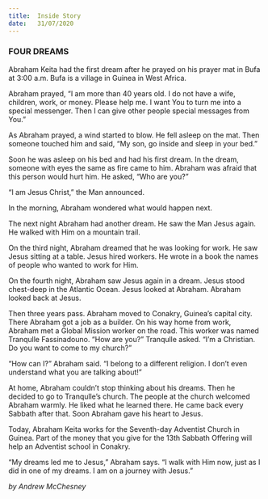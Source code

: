 ```yaml
---
title:  Inside Story
date:   31/07/2020
---
```


### FOUR DREAMS

Abraham Keita had the first dream after he prayed on his prayer mat in Bufa at 3:00 a.m. Bufa is a village in Guinea in West Africa.

Abraham prayed, “I am more than 40 years old. I do not have a wife, children, work, or money. Please help me. I want You to turn me into a special messenger. Then I can give other people special messages from You.”

As Abraham prayed, a wind started to blow. He fell asleep on the mat. Then someone touched him and said, “My son, go inside and sleep in your bed.”

Soon he was asleep on his bed and had his first dream. In the dream, someone with eyes the same as fire came to him. Abraham was afraid that this person would hurt him. He asked, “Who are you?”

“I am Jesus Christ,” the Man announced.

In the morning, Abraham wondered what would happen next.

The next night Abraham had another dream. He saw the Man Jesus again. He walked with Him on a mountain trail.

On the third night, Abraham dreamed that he was looking for work. He saw Jesus sitting at a table. Jesus hired workers. He wrote in a book the names of people who wanted to work for Him.

On the fourth night, Abraham saw Jesus again in a dream. Jesus stood chest-deep in the Atlantic Ocean. Jesus looked at Abraham. Abraham looked back at Jesus.

Then three years pass. Abraham moved to Conakry, Guinea’s capital city. There Abraham got a job as a builder. On his way home from work, Abraham met a Global Mission worker on the road. This worker was named Tranqulle Fassinadouno. “How are you?” Tranqulle asked. “I’m a Christian. Do you want to come to my church?”

“How can I?” Abraham said. “I belong to a different religion. I don’t even understand what you are talking about!”

At home, Abraham couldn’t stop thinking about his dreams. Then he decided to go to Tranqulle’s church. The people at the church welcomed Abraham warmly. He liked what he learned there. He came back every Sabbath after that. Soon Abraham gave his heart to Jesus.

Today, Abraham Keita works for the Seventh-day Adventist Church in Guinea. Part of the money that you give for the 13th Sabbath Offering will help an Adventist school in Conakry.

“My dreams led me to Jesus,” Abraham says. “I walk with Him now, just as I did in one of my dreams. I am on a journey with Jesus.”

_by Andrew McChesney_
